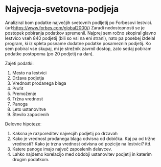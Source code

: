 # Najvecja-svetovna-podjeja



Analiziral bom podatke največjih svetovnih podljetij po Forbesovi lestvici.(url:https://www.forbes.com/global2000/)
Zaradi nedostopnosti se je postopek pobiranja podatkov spremenil. Najprej sem ročno skopiral glavno lestvico vseh 840 podjetij (bili so vsi na eni strani), nato pa posebej izdelal program, ki iz spleta posname dodatne podatke posameznih podjetij. Ko sem pobiral vse skupaj, mi je strežnik zavrnil dostop, zato sedaj pobiram podatke postopoma (po 20 podjetij na dan).

Zajeti podatki:
1) Mesto na lestvici
2) Država podjetja
3) Vrednost prodanega blaga
4) Profit
5) Premoženje
6) Tržna vrednost
7) Panoga
8) Leto ustanovitve
9) Število zaposlenih

Delovne hipoteze:
1) Kaksna je razporeditev najvecjih podjetij po drzavah
2) Kako je vrednost prodanega blaga odvisna od dobička. Kaj pa od tržne vrednosti? Kako je trzna vrednost odvisna od pozicije na lestvici? itd.
3) Katere panoge imajo največ zaposlenih delavcev.
4) Lahko najdemo korelacijo med obdobji ustanovitev podjetij in katerim drugim podatkom.

